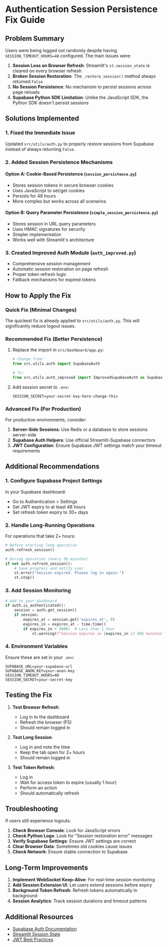 # Authentication Session Persistence Fix Guide

## Problem Summary
Users were being logged out randomly despite having `SESSION_TIMEOUT_HOURS=48` configured. The main issues were:

1. **Session Loss on Browser Refresh**: Streamlit's `st.session_state` is cleared on every browser refresh
2. **Broken Session Restoration**: The `_restore_session()` method always returned `False`
3. **No Session Persistence**: No mechanism to persist sessions across page reloads
4. **Supabase Python SDK Limitation**: Unlike the JavaScript SDK, the Python SDK doesn't persist sessions

## Solutions Implemented

### 1. Fixed the Immediate Issue
Updated `src/utils/auth.py` to properly restore sessions from Supabase instead of always returning `False`.

### 2. Added Session Persistence Mechanisms

#### Option A: Cookie-Based Persistence (`session_persistence.py`)
- Stores session tokens in secure browser cookies
- Uses JavaScript to set/get cookies
- Persists for 48 hours
- More complex but works across all scenarios

#### Option B: Query Parameter Persistence (`simple_session_persistence.py`)
- Stores session in URL query parameters
- Uses HMAC signatures for security
- Simpler implementation
- Works well with Streamlit's architecture

### 3. Created Improved Auth Module (`auth_improved.py`)
- Comprehensive session management
- Automatic session restoration on page refresh
- Proper token refresh logic
- Fallback mechanisms for expired tokens

## How to Apply the Fix

### Quick Fix (Minimal Changes)
The quickest fix is already applied to `src/utils/auth.py`. This will significantly reduce logout issues.

### Recommended Fix (Better Persistence)
1. Replace the import in `src/dashboard/app.py`:
   ```python
   # Change from:
   from src.utils.auth import SupabaseAuth
   
   # To:
   from src.utils.auth_improved import ImprovedSupabaseAuth as SupabaseAuth
   ```

2. Add session secret to `.env`:
   ```
   SESSION_SECRET=your-secret-key-here-change-this
   ```

### Advanced Fix (For Production)
For production environments, consider:

1. **Server-Side Sessions**: Use Redis or a database to store sessions server-side
2. **Supabase Auth Helpers**: Use official Streamlit-Supabase connectors
3. **JWT Configuration**: Ensure Supabase JWT settings match your timeout requirements

## Additional Recommendations

### 1. Configure Supabase Project Settings
In your Supabase dashboard:
- Go to Authentication > Settings
- Set JWT expiry to at least 48 hours
- Set refresh token expiry to 30+ days

### 2. Handle Long-Running Operations
For operations that take 2+ hours:
```python
# Before starting long operation
auth.refresh_session()

# During operation (every 30 minutes)
if not auth.refresh_session():
    # Save progress and notify user
    st.error("Session expired. Please log in again.")
    st.stop()
```

### 3. Add Session Monitoring
```python
# Add to your dashboard
if auth.is_authenticated():
    session = auth.get_session()
    if session:
        expires_at = session.get('expires_at', 0)
        expires_in = expires_at - time.time()
        if expires_in < 3600:  # Less than 1 hour
            st.warning(f"Session expires in {expires_in // 60} minutes")
```

### 4. Environment Variables
Ensure these are set in your `.env`:
```
SUPABASE_URL=your-supabase-url
SUPABASE_ANON_KEY=your-anon-key
SESSION_TIMEOUT_HOURS=48
SESSION_SECRET=your-secret-key
```

## Testing the Fix

1. **Test Browser Refresh**:
   - Log in to the dashboard
   - Refresh the browser (F5)
   - Should remain logged in

2. **Test Long Session**:
   - Log in and note the time
   - Keep the tab open for 2+ hours
   - Should remain logged in

3. **Test Token Refresh**:
   - Log in
   - Wait for access token to expire (usually 1 hour)
   - Perform an action
   - Should automatically refresh

## Troubleshooting

If users still experience logouts:

1. **Check Browser Console**: Look for JavaScript errors
2. **Check Python Logs**: Look for "Session restoration error" messages
3. **Verify Supabase Settings**: Ensure JWT settings are correct
4. **Clear Browser Data**: Sometimes old cookies cause issues
5. **Check Network**: Ensure stable connection to Supabase

## Long-Term Improvements

1. **Implement WebSocket Keep-Alive**: For real-time session monitoring
2. **Add Session Extension UI**: Let users extend sessions before expiry
3. **Background Token Refresh**: Refresh tokens automatically in background
4. **Session Analytics**: Track session durations and timeout patterns

## Additional Resources

- [Supabase Auth Documentation](https://supabase.com/docs/guides/auth)
- [Streamlit Session State](https://docs.streamlit.io/library/api-reference/session-state)
- [JWT Best Practices](https://tools.ietf.org/html/rfc8725)